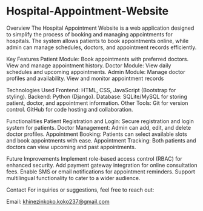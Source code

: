 # Hospital-Appointment-Website
Overview
The Hospital Appointment Website is a web application designed to simplify the process of booking and managing appointments for hospitals. The system allows patients to book appointments online, while admin can manage schedules, doctors, and appointment records efficiently.

Key Features
Patient Module:
Book appointments with preferred doctors.
View and manage appointment history.
Doctor Module:
View daily schedules and upcoming appointments.
Admin Module:
Manage doctor profiles and availability.
View and monitor appointment records

Technologies Used
Frontend: HTML, CSS, JavaScript (Bootstrap for styling).
Backend: Python (Django).
Database: SQLite/MySQL for storing patient, doctor, and appointment information.
Other Tools:
Git for version control.
GitHub for code hosting and collaboration.

Functionalities
Patient Registration and Login:
Secure registration and login system for patients.
Doctor Management:
Admin can add, edit, and delete doctor profiles.
Appointment Booking:
Patients can select available slots and book appointments with ease.
Appointment Tracking:
Both patients and doctors can view upcoming and past appointments.

Future Improvements
Implement role-based access control (RBAC) for enhanced security.
Add payment gateway integration for online consultation fees.
Enable SMS or email notifications for appointment reminders.
Support multilingual functionality to cater to a wider audience.

Contact
For inquiries or suggestions, feel free to reach out:

Email: khinezinkoko.koko237@gmail.com

